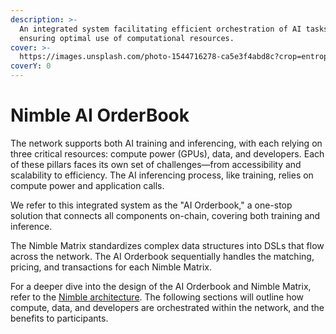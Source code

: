 ```yaml
---
description: >-
  An integrated system facilitating efficient orchestration of AI tasks,
  ensuring optimal use of computational resources.
cover: >-
  https://images.unsplash.com/photo-1544716278-ca5e3f4abd8c?crop=entropy&cs=srgb&fm=jpg&ixid=M3wxOTcwMjR8MHwxfHNlYXJjaHw2fHxib29rfGVufDB8fHx8MTcxNDA3MTI4Mnww&ixlib=rb-4.0.3&q=85
coverY: 0
---
```


# Nimble AI OrderBook

The network supports both AI training and inferencing, with each relying on three critical resources: compute power (GPUs), data, and developers. Each of these pillars faces its own set of challenges—from accessibility and scalability to efficiency. The AI inferencing process, like training, relies on compute power and application calls.

We refer to this integrated system as the "AI Orderbook," a one-stop solution that connects all components on-chain, covering both training and inference.

The Nimble Matrix standardizes complex data structures into DSLs that flow across the network. The AI Orderbook sequentially handles the matching, pricing, and transactions for each Nimble Matrix.

For a deeper dive into the design of the AI Orderbook and Nimble Matrix, refer to the [Nimble architecture](https://docs.nimble.technology/nimble-doc/nimble-architecture). The following sections will outline how compute, data, and developers are orchestrated within the network, and the benefits to participants.

